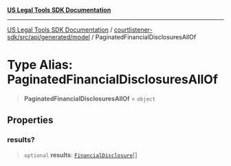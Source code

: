 [**US Legal Tools SDK Documentation**](../../../../../../README.md)

***

[US Legal Tools SDK Documentation](../../../../../../README.md) / [courtlistener-sdk/src/api/generated/model](../README.md) / PaginatedFinancialDisclosuresAllOf

# Type Alias: PaginatedFinancialDisclosuresAllOf

> **PaginatedFinancialDisclosuresAllOf** = `object`

## Properties

### results?

> `optional` **results**: [`FinancialDisclosure`](../interfaces/FinancialDisclosure.md)[]
